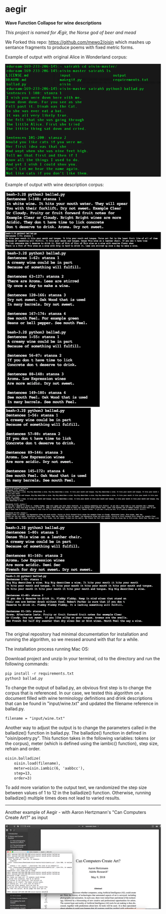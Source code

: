# aegir
**Wave Function Collapse for wine descriptions**

*This project is named for Ægir, the Norse god of beer and mead*


We Forked this repo: https://github.com/mewo2/oisin 
which mashes up sentance fragments to produce poems with fixed metric forms. 

Example of output with original Alice in Wonderland corpus:

![alt text](https://github.com/sarahmfrost/aegir/blob/master/images/alice_output.png)

Example of output with wine description corpus:

![alt text](https://github.com/sarahmfrost/aegir/blob/master/images/1.png)
![alt text](https://github.com/sarahmfrost/aegir/blob/master/images/2.png)
![alt text](https://github.com/sarahmfrost/aegir/blob/master/images/3.png)
![alt text](https://github.com/sarahmfrost/aegir/blob/master/images/4.png)
![alt text](https://github.com/sarahmfrost/aegir/blob/master/images/5.png)
![alt text](https://github.com/sarahmfrost/aegir/blob/master/images/6.png)
![alt text](https://github.com/sarahmfrost/aegir/blob/master/images/7.png)


The original repository had minimal documentation for installation and running the algorithm, so we messed around with that for a while. 

The installation process running Mac OS: 

Download project and unzip
In your terminal, cd to the directory and run the following commands:

```
pip install -r requirements.txt
python3 ballad.py 
```

To change the output of ballad.py, an obvious first step is to change the corpus that is referenced. In our case, we tested this algorithm on a document filled with wine terminology definitions and drink descriptions that can be found in "input/wine.txt" and updated the filename reference in ballad.py. 

```
filename = "input/wine.txt"
```

Another way to adjust the output is to change the parameters called in the balladize() function in ballad.py. The balladize() function in defined in "oisin/poetry.py". This function takes in the following variables: tokens (or the corpus), meter (which is defined using the iambic() function), step size, refrain and order.

```
oisin.balladize(
    oisin.load(filename),
    meter=oisin.iambic(6, 'aabbcc'),
    step=13,
    order=3)
```

To add more variation to the output text, we randomized the step size between values of 1 to 12 in the balladize() function. Otherwise, running balladize() multiple times does not lead to varied results.


-----
Another example of Aegir - with Aaron Hertzmann's "Can Computers Create Art?" as input


![alt text](https://github.com/sarahmfrost/aegir/blob/master/images/computerArtists_output.png)
